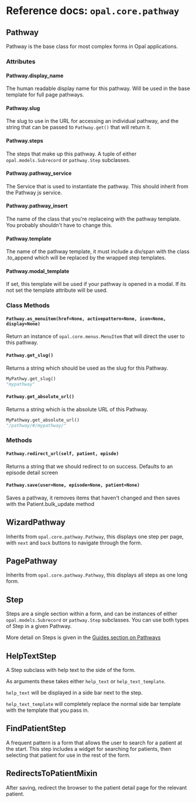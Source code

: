 # Reference docs: `opal.core.pathway`

## Pathway

Pathway is the base class for most complex forms in Opal applications.

### Attributes

#### Pathway.display_name

The human readable display name for this pathway. Will be used in the base template for
full page pathways.

#### Pathway.slug

The slug to use in the URL for accessing an individual pathway, and the string that can
be passed to `Pathway.get()` that will return it.

#### Pathway.steps

The steps that make up this pathway. A tuple of either `opal.models.Subrecord` or
`pathway.Step` subclasses.

#### Pathway.pathway_service

The Service that is used to instantiate the pathway. This should inherit from the Pathway js service.


#### Pathway.pathway_insert

The name of the class that you're replaceing with the pathway template. You probably shouldn't have to change this.

#### Pathway.template
The name of the pathway template, it must include a div/span with the class .to_append which will be replaced by the wrapped step templates.

#### Pathway.modal_template

If set, this template will be used if your pathway is opened in a modal. If its not set the template attribute will be used.

### Class Methods

#### `Pathway.as_menuitem(href=None, activepattern=None, icon=None, display=None)`

Return an instance of `opal.core.menus.MenuItem` that will direct the user to this pathway.

#### `Pathway.get_slug()`

Returns a string which should be used as the slug for this Pathway.

```python
MyPathwy.get_slug()
"mypathway"
```

#### `Pathway.get_absolute_url()`

Returns a string which is the absolute URL of this Pathway.

```python
MyPathway.get_absolute_url()
"/pathway/#/mypathway/"
```

### Methods

#### `Pathway.redirect_url(self, patient, episde)`

Returns a string that we should redirect to on success. Defaults to
an episode detail screen

#### `Pathway.save(user=None, episode=None, patient=None)`

Saves a pathway, it removes items that haven't changed and then
saves with the Patient.bulk_update method

## WizardPathway

Inherits from `opal.core.pathway.Pathway`, this displays one step per page, with `next` and `back` buttons
to navigate through the form.

## PagePathway

Inherits from `opal.core.pathway.Pathway`, this displays all steps as one long form.

## Step

Steps are a single section within a form, and can be instances of either `opal.models.Subrecord` or
`pathway.Step` subclasses. You can use both types of Step in a given Pathway.

More detail on Steps is given in the [Guides section on Pathways](../guides/pathways.md)

## HelpTextStep

A Step subclass with help text to the side of the form.

As arguments these takes either `help_text` or `help_text_template`.

`help_text` will be displayed in a side bar next to the step.

`help_text_template` will completely replace the normal side bar template with the template that you pass in.

## FindPatientStep

A frequent pattern is a form that allows the user to search for a patient at the start. This step
includes a widget for searching for patients, then selecting that patient for use in the rest of the
form.

## RedirectsToPatientMixin

After saving, redirect the browser to the patient detail page for the relevant patient.

